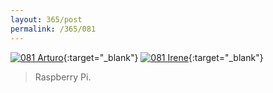 ```yaml
---
layout: 365/post
permalink: /365/081
---
```


[![081 Arturo](https://c2.staticflickr.com/6/5807/21304557152_a7656a5e71_b.jpg)](https://www.flickr.com/photos/131440297@N08/21304557152/){:target="_blank"}
[![081 Irene](https://c2.staticflickr.com/6/5834/21117754899_a547df067c_c.jpg)](https://www.flickr.com/photos/25124902@N04/21117754899/){:target="_blank"}


> Raspberry Pi.

>
